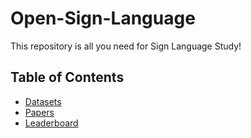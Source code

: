 # Open-Sign-Language
This repository is all you need for Sign Language Study!

## Table of Contents
- [Datasets](datasets.md)
- [Papers](#papers)
- [Leaderboard](#leaderboard)
